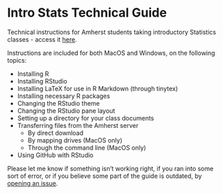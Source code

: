 
# Intro Stats Technical Guide

Technical instructions for Amherst students taking introductory
Statistics classes - access it
[here](https://mcgirjau.github.io/intro-stats/).

Instructions are included for both MacOS and Windows, on the following
topics:

  - Installing R
  - Installing RStudio
  - Installing LaTeX for use in R Markdown (through tinytex)
  - Installing necessary R packages
  - Changing the RStudio theme
  - Changing the RStudio pane layout
  - Setting up a directory for your class documents
  - Transferring files from the Amherst server
      - By direct download
      - By mapping drives (MacOS only)
      - Through the command line (MacOS only)
  - Using GitHub with RStudio

Please let me know if something isn’t working right, if you ran into
some sort of error, or if you believe some part of the guide is
outdated, by [opening an
issue](https://github.com/mcgirjau/intro-stats/issues).
